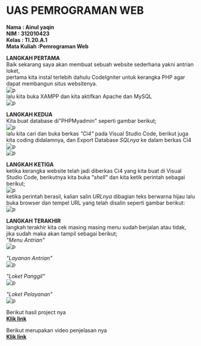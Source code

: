 # **UAS PEMROGRAMAN WEB**<br>


**Nama              : Ainul yaqin** <br>
**NIM               : 312010423** <br>
**Kelas             : TI.20.A.1** <br>
**Mata Kuliah       :Pemrograman Web** <br>





**LANGKAH PERTAMA**<br>
Baik sekarang saya akan membuat sebuah website sederhana yakni antrian loket, <br>
pertama kita instal terlebih dahulu CodeIgniter untuk kerangka PHP agar dapat membangun situs websitenya.<br>
![p](gambar/1.png)<br>
lalu kita buka XAMPP dan kita aktifkan Apache dan MySQL<br>
![p](gambar/2.png)<br>

**LANGKAH KEDUA**<br>
Kita buat database di"PHPMyadmin" seperti gambar berikut;<br>
![p](gambar/3.png)<br>
lalu kita cari dan buka berkas *"Ci4"* pada Visual Studio Code, berikut juga kita coding didalamnya, dan Export Database *SQLnya* ke dalam berkas Ci4<br>
![p](gambar/4.png)<br>
![p](gambar/5.png)<br>

**LANGKAH KETIGA**<br>
ketika kerangka website telah jadi diberkas Ci4 yang kita buat di Visual Studio Code, berikutnya kita buka *"shell"* dan kita ketik perintah sebagai berikut;<br>
![p](gambar/6.png)<br>
ketika perintah berasil, kalian salin *URLnya* dibagian teks berwarna hijau lalu buka browser dan tempel URL yang telah disalin seperti gambar berikut:<br>
![p](gambar/7.png)<br>

**LANGKAH TERAKHIR**<br>
langkah terakhir kita cek masing masing menu sudah berjalan atau tidak, jika sudah maka akan tampil sebagai berikut; <br>
*"Menu Antrian"*<br>
![p](gambar/8.png)<br>

*"Layanan Antrian"*<br>
![p](gambar/9.png)<br>

*"Loket Panggil"*<br>
![p](gambar/10.png)<br>

*"Loket Pelayanan"*<br>
![p](gambar/11.png)<br>




Berikut hasil project nya <br> 
[**Klik link**](http://localhost:8080/)

Berikut merupakan video penjelasan nya <br>
[**Klik link**]()